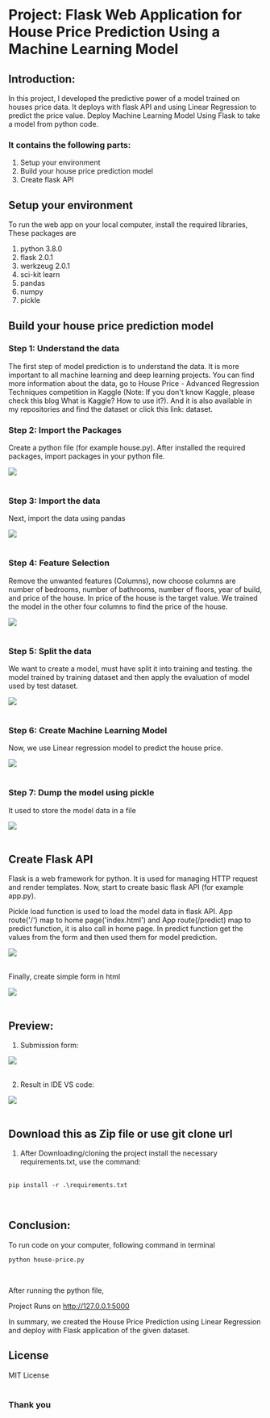 # Project: Flask Web Application for House Price Prediction Using a Machine Learning Model

## Introduction:

In this project, I developed the predictive power of a model trained on houses price data. It deploys with flask API and using Linear Regression to predict the price value. Deploy Machine Learning Model Using Flask to take a model from python code.<br>

### It contains the following parts:

1. Setup your environment<br>
2. Build your house price prediction model<br>
3. Create flask API<br>

## Setup your environment

To run the web app on your local computer, install the required libraries, These packages are <br>

1. python 3.8.0
2. flask 2.0.1
3. werkzeug 2.0.1
4. sci-kit learn
5. pandas
6. numpy
7. pickle

## Build your house price prediction model

### Step 1: Understand the data

The first step of model prediction is to understand the data. It is more important to all machine learning and deep learning projects. You can find more information about the data, go to House Price - Advanced Regression Techniques competition in Kaggle (Note: If you don't know Kaggle, please check this blog What is Kaggle? How to use it?). And it is also available in my repositories and find the dataset or click this link: dataset.<br>

### Step 2: Import the Packages

Create a python file (for example house.py). After installed the required packages, import packages  in your python file.<br>

<img src='https://github.com/dineshperam/housePriceFlask/blob/main/projimages/img%201.1.png'></img>
<br>
<br>

### Step 3: Import the data

Next, import the data using pandas<br>

<img src='https://github.com/dineshperam/housePriceFlask/blob/main/projimages/img%201.2.png'></img>
<br>
<br>

### Step 4: Feature Selection 

Remove the unwanted features (Columns), now choose columns are  number of bedrooms, number of bathrooms, number of floors, year of build, and price of the house. In price of the house is the target value. We trained the model in the other four columns to find the price of the house.<br>

<img src='https://github.com/dineshperam/housePriceFlask/blob/main/projimages/img%201.3.png'></img>
<br>
<br>

### Step 5: Split the data
    
We want to create a model, must have split it into training and testing. the model trained by training dataset and then apply the evaluation of model used by test dataset.<br>

<img src='https://github.com/dineshperam/housePriceFlask/blob/main/projimages/img%201.4.png'></img>
<br>
<br>

### Step 6: Create Machine Learning Model
    
Now, we use Linear regression model to predict the house price.<br>

<img src='https://github.com/dineshperam/housePriceFlask/blob/main/projimages/1.5.png'></img>
<br>
<br>

### Step 7: Dump the model using pickle

It used to store the model data in a file<br>

<img src='https://github.com/dineshperam/housePriceFlask/blob/main/projimages/img%201.6.png'></img>
<br>
<br>

## Create Flask API

Flask is a web framework for python. It is used for managing HTTP request and render templates. Now, start to create basic flask API (for example app.py).<br> 

Pickle load function is used to load the model data in flask API. App route('/') map to home page('index.html') and App route(/predict) map to predict function, it is also call in home page. In predict function get the values from the form and then used them for model prediction.<br>

<img src='https://github.com/dineshperam/housePriceFlask/blob/main/projimages/img%201.7.png'></img>
<br>
<br>

Finally, create simple form in html<br>

<img src='https://github.com/dineshperam/housePriceFlask/blob/main/projimages/img%201.8.png'></img>
<br>
<br>

## Preview:
1. Submission form:

<img src='https://github.com/dineshperam/housePriceFlask/blob/main/projimages/img%201.9.png'></img>
<br>
<br>

2. Result in IDE VS code:

<img src='https://github.com/dineshperam/housePriceFlask/blob/main/projimages/img%201.91.png'></img>
<br>
<br>


## Download this as Zip file or use git clone url

1. After Downloading/cloning the project install the necessary requirements.txt, use the command:<br><br>
```
pip install -r .\requirements.txt
```
<br>

## Conclusion:

To run code on your computer, following command in terminal<br>
```
python house-price.py
```
<br>

After running the python file,<br>

Project Runs on http://127.0.0.1:5000 <br>

In summary, we created the House Price Prediction using Linear Regression and deploy with Flask application of the given  dataset.<br>

## License
MIT License
<br>
<br>

### Thank you
